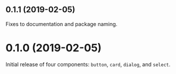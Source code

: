 ## 0.1.1 (2019-02-05)

Fixes to documentation and package naming.

# 0.1.0 (2019-02-05)

Initial release of four components: `button`, `card`, `dialog`, and `select`.

